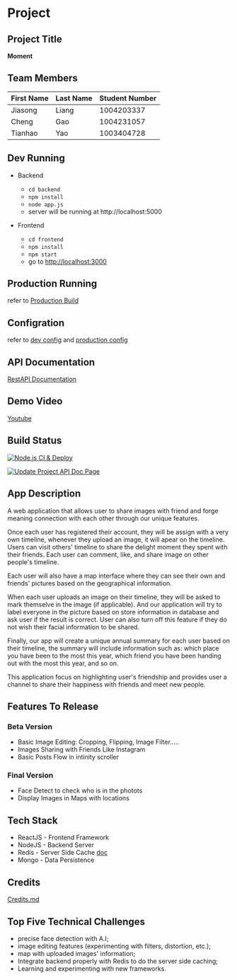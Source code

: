 

# Project

## Project Title

**Moment**

## Team Members

| First Name | Last Name |Student Number |
|------------|-----------|---------------|
| Jiasong    | Liang     | 1004203337    |
| Cheng      | Gao       | 1004231057    |
| Tianhao    | Yao       | 1003404728    |

## Dev Running

* Backend
  - `cd backend`
  - `npm install`
  - `node app.js`
  - server will be running at http://localhost:5000
  
* Frontend
  - `cd frontend`
  - `npm install`
  - `npm start`
  - go to [http://localhost:3000](http://localhost:3000)
  
## Production Running 

refer to [Production Build](https://github.com/LiangLouise/c09_project/blob/master/.github/workflows/nodejs.yml)
  
## Configration

refer to [dev config](https://github.com/LiangLouise/c09_project/blob/master/backend/config/default.json) and [production config](https://github.com/LiangLouise/c09_project/blob/master/backend/config/production.json)
  
## API Documentation

[RestAPI Documentation](https://lianglouise.github.io/c09_project/)

## Demo Video

[Youtube](https://www.youtube.com/playlist?list=PLEI_lq2TlLrzQUcluBNBAnM46cmFXBS3P)

## Build Status

[![Node.js CI & Deploy](https://github.com/LiangLouise/c09_project/workflows/Node.js%20CI%20&%20Deploy/badge.svg)](https://github.com/LiangLouise/c09_project/actions?query=workflow%3A%22Node.js+CI+%26+Deploy%22)

[![Update Project API Doc Page](https://github.com/LiangLouise/c09_project/workflows/Update%20Project%20API%20Doc%20Page/badge.svg)](https://github.com/LiangLouise/c09_project/actions?query=workflow%3A%22Update+Project+API+Doc+Page%22)

## App Description

A web application that allows user to share images with friend and forge meaning connection with each other through our unique features.

Once each user has registered their account, they will be assign with a very own timeline, whenever they upload an image, it will apear on the timeline. Users can visit others' timeline to share the delight moment they spent with their friends. Each user can comment, like, and share image on other people's timeline.

Each user will also have a map interface where they can see their own and friends' pictures based on the geographical information.

When each user uploads an image on their timeline, they will be asked to mark themselve in the image (if applicable). And our application will try to label everyone in the picture based on store information in database and ask user if the result is correct. User can also turn off this feature if they do not wish their facial information to be shared.

Finally, our app will create a unique annual summary for each user based on their timeline, the summary will include information such as: which place you have been to the most this year, which friend you have been handing out with the most this year, and so on.

This application focus on highlighting user's friendship and provides user a channel to share their happiness with friends and meet new people.


## Features To Release

### Beta Version

* Basic Image Editing: Cropping, Flipping, Image Filter.....
* Images Sharing with Friends Like Instagram
* Basic Posts Flow in intinity scroller

### Final Version

* Face Detect to check who is in the photots
* Display Images in Maps with locations

## Tech Stack

* ReactJS - Frontend Framework
* NodeJS - Backend Server
* Redis - Server Side Cache [doc](./redis_cache_doc.md)
* Mongo - Data Persistence

## Credits

[Credits.md](./Credits.md)

## Top Five Technical Challenges

* precise face detection with A.I;
* image editing features (experimenting with filters, distortion, etc.);
* map with uploaded images' information;
* Integrate backend properly with Redis to do the server side caching;
* Learning and experimenting with new frameworks.
